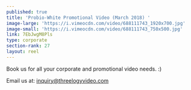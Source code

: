 ```yaml
---
published: true
title: 'Probio-White Promotional Video (March 2018) '
image-large: 'https://i.vimeocdn.com/video/688111743_1920x700.jpg'
image-small: 'https://i.vimeocdn.com/video/688111743_750x500.jpg'
link: 7EbJwgM8Pls
type: corporate
section-rank: 27
layout: reel
---
```

Book us for all your corporate and promotional video needs. :)

Email us at: inquiry@threelogyvideo.com
